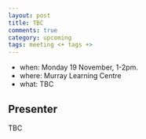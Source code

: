```yaml
---
layout: post
title: TBC
comments: true
category: upcoming
tags: meeting <+ tags +>
---
```


* when: Monday 19 November, 1-2pm.
* where: Murray Learning Centre
* what: TBC

## Presenter

TBC
